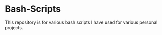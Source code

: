 # Bash-Scripts
This repository is for various bash scripts I have used for various personal projects.
